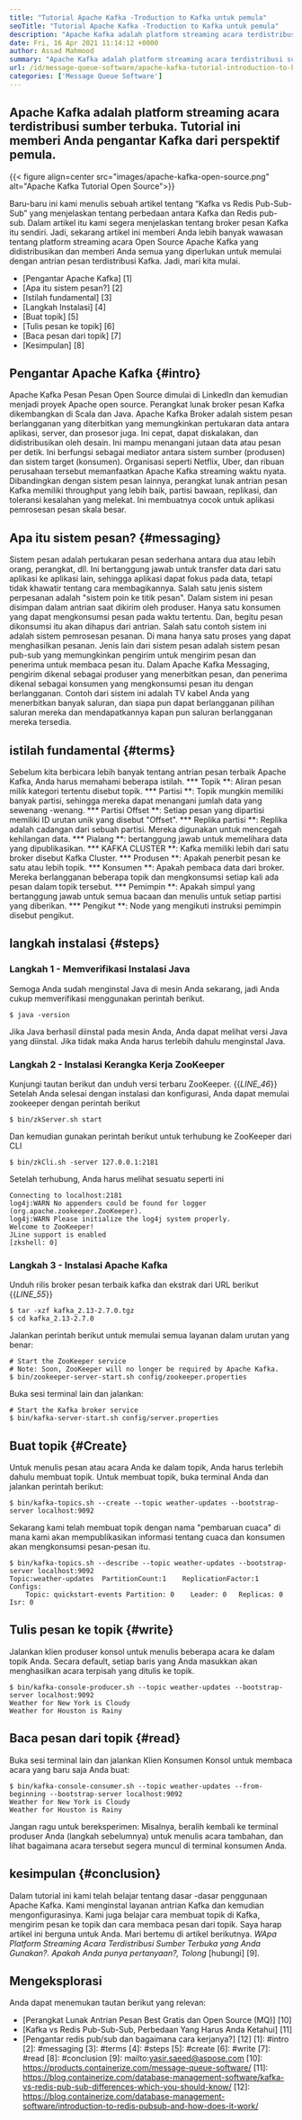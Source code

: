 ```yaml
---
title: "Tutorial Apache Kafka -Troduction to Kafka untuk pemula" 
seoTitle: "Tutorial Apache Kafka -Troduction to Kafka untuk pemula" 
description: "Apache Kafka adalah platform streaming acara terdistribusi sumber terbuka. Tutorial ini adalah panduan pemula untuk memahami Apache Kafka Up." 
date: Fri, 16 Apr 2021 11:14:12 +0000
author: Assad Mahmood
summary: "Apache Kafka adalah platform streaming acara terdistribusi sumber terbuka. Tutorial ini memberi Anda pengantar Kafka dari sudut pandang pemula." 
url: /id/message-queue-software/apache-kafka-tutorial-introduction-to-kafka-for-beginners/
categories: ['Message Queue Software']
---
```


## Apache Kafka adalah platform streaming acara terdistribusi sumber terbuka. Tutorial ini memberi Anda pengantar Kafka dari perspektif pemula.

{{< figure align=center src="images/apache-kafka-open-source.png" alt="Apache Kafka Tutorial Open Source">}}

Baru-baru ini kami menulis sebuah artikel tentang “Kafka vs Redis Pub-Sub-Sub” yang menjelaskan tentang perbedaan antara Kafka dan Redis pub-sub. Dalam artikel itu kami segera menjelaskan tentang broker pesan Kafka itu sendiri. Jadi, sekarang artikel ini memberi Anda lebih banyak wawasan tentang platform streaming acara Open Source Apache Kafka yang didistribusikan dan memberi Anda semua yang diperlukan untuk memulai dengan antrian pesan terdistribusi Kafka. Jadi, mari kita mulai.
  * [Pengantar Apache Kafka] [1]
  * [Apa itu sistem pesan?] [2]
  * [Istilah fundamental] [3]
  * [Langkah Instalasi] [4]
  * [Buat topik] [5]
  * [Tulis pesan ke topik] [6]
  * [Baca pesan dari topik] [7]
  * [Kesimpulan] [8]

## Pengantar Apache Kafka {#intro}
Apache Kafka Pesan Pesan Open Source dimulai di LinkedIn dan kemudian menjadi proyek Apache open source. Perangkat lunak broker pesan Kafka dikembangkan di Scala dan Java. Apache Kafka Broker adalah sistem pesan berlangganan yang diterbitkan yang memungkinkan pertukaran data antara aplikasi, server, dan prosesor juga. Ini cepat, dapat diskalakan, dan didistribusikan oleh desain. Ini mampu menangani jutaan data atau pesan per detik. Ini berfungsi sebagai mediator antara sistem sumber (produsen) dan sistem target (konsumen). Organisasi seperti Netflix, Uber, dan ribuan perusahaan tersebut memanfaatkan Apache Kafka streaming waktu nyata. Dibandingkan dengan sistem pesan lainnya, perangkat lunak antrian pesan Kafka memiliki throughput yang lebih baik, partisi bawaan, replikasi, dan toleransi kesalahan yang melekat. Ini membuatnya cocok untuk aplikasi pemrosesan pesan skala besar.

## Apa itu sistem pesan? {#messaging}
Sistem pesan adalah pertukaran pesan sederhana antara dua atau lebih orang, perangkat, dll. Ini bertanggung jawab untuk transfer data dari satu aplikasi ke aplikasi lain, sehingga aplikasi dapat fokus pada data, tetapi tidak khawatir tentang cara membagikannya.
Salah satu jenis sistem perpesanan adalah "sistem poin ke titik pesan". Dalam sistem ini pesan disimpan dalam antrian saat dikirim oleh produser. Hanya satu konsumen yang dapat mengkonsumsi pesan pada waktu tertentu. Dan, begitu pesan dikonsumsi itu akan dihapus dari antrian. Salah satu contoh sistem ini adalah sistem pemrosesan pesanan. Di mana hanya satu proses yang dapat menghasilkan pesanan.
Jenis lain dari sistem pesan adalah sistem pesan pub-sub yang memungkinkan pengirim untuk mengirim pesan dan penerima untuk membaca pesan itu. Dalam Apache Kafka Messaging, pengirim dikenal sebagai produser yang menerbitkan pesan, dan penerima dikenal sebagai konsumen yang mengkonsumsi pesan itu dengan berlangganan. Contoh dari sistem ini adalah TV kabel Anda yang menerbitkan banyak saluran, dan siapa pun dapat berlangganan pilihan saluran mereka dan mendapatkannya kapan pun saluran berlangganan mereka tersedia.

## istilah fundamental {#terms}
Sebelum kita berbicara lebih banyak tentang antrian pesan terbaik Apache Kafka, Anda harus memahami beberapa istilah.
  *** Topik **: Aliran pesan milik kategori tertentu disebut topik.
  *** Partisi **: Topik mungkin memiliki banyak partisi, sehingga mereka dapat menangani jumlah data yang sewenang -wenang.
  *** Partisi Offset **: Setiap pesan yang dipartisi memiliki ID urutan unik yang disebut "Offset".
  *** Replika partisi **: Replika adalah cadangan dari sebuah partisi. Mereka digunakan untuk mencegah kehilangan data.
  *** Pialang **: bertanggung jawab untuk memelihara data yang dipublikasikan.
  *** KAFKA CLUSTER **: Kafka memiliki lebih dari satu broker disebut Kafka Cluster.
  *** Produsen **: Apakah penerbit pesan ke satu atau lebih topik.
  *** Konsumen **: Apakah pembaca data dari broker. Mereka berlangganan beberapa topik dan mengkonsumsi setiap kali ada pesan dalam topik tersebut.
  *** Pemimpin **: Apakah simpul yang bertanggung jawab untuk semua bacaan dan menulis untuk setiap partisi yang diberikan.
  *** Pengikut **: Node yang mengikuti instruksi pemimpin disebut pengikut.

## langkah instalasi {#steps}

### Langkah 1 - Memverifikasi Instalasi Java
Semoga Anda sudah menginstal Java di mesin Anda sekarang, jadi Anda cukup memverifikasi menggunakan perintah berikut.
```
$ java -version
```
Jika Java berhasil diinstal pada mesin Anda, Anda dapat melihat versi Java yang diinstal. Jika tidak maka Anda harus terlebih dahulu menginstal Java.

### Langkah 2 - Instalasi Kerangka Kerja ZooKeeper
Kunjungi tautan berikut dan unduh versi terbaru ZooKeeper.
{{_LINE_46_}}
Setelah Anda selesai dengan instalasi dan konfigurasi, Anda dapat memulai zookeeper dengan perintah berikut
```
$ bin/zkServer.sh start
```
Dan kemudian gunakan perintah berikut untuk terhubung ke ZooKeeper dari CLI
```
$ bin/zkCli.sh -server 127.0.0.1:2181
```
Setelah terhubung, Anda harus melihat sesuatu seperti ini
```
Connecting to localhost:2181
log4j:WARN No appenders could be found for logger (org.apache.zookeeper.ZooKeeper).
log4j:WARN Please initialize the log4j system properly.
Welcome to ZooKeeper!
JLine support is enabled
[zkshell: 0]
```

### Langkah 3 - Instalasi Apache Kafka
Unduh rilis broker pesan terbaik kafka dan ekstrak dari URL berikut
{{_LINE_55_}}
```
$ tar -xzf kafka_2.13-2.7.0.tgz
$ cd kafka_2.13-2.7.0
```
Jalankan perintah berikut untuk memulai semua layanan dalam urutan yang benar:
```
# Start the ZooKeeper service
# Note: Soon, ZooKeeper will no longer be required by Apache Kafka.
$ bin/zookeeper-server-start.sh config/zookeeper.properties
```
Buka sesi terminal lain dan jalankan:
```
# Start the Kafka broker service
$ bin/kafka-server-start.sh config/server.properties
```

## Buat topik {#Create}
Untuk menulis pesan atau acara Anda ke dalam topik, Anda harus terlebih dahulu membuat topik. Untuk membuat topik, buka terminal Anda dan jalankan perintah berikut:
```
$ bin/kafka-topics.sh --create --topic weather-updates --bootstrap-server localhost:9092
```
Sekarang kami telah membuat topik dengan nama "pembaruan cuaca" di mana kami akan mempublikasikan informasi tentang cuaca dan konsumen akan mengkonsumsi pesan-pesan itu.
```
$ bin/kafka-topics.sh --describe --topic weather-updates --bootstrap-server localhost:9092
Topic:weather-updates  PartitionCount:1    ReplicationFactor:1 Configs:
    Topic: quickstart-events Partition: 0    Leader: 0   Replicas: 0 Isr: 0

```

## Tulis pesan ke topik {#write}
Jalankan klien produser konsol untuk menulis beberapa acara ke dalam topik Anda. Secara default, setiap baris yang Anda masukkan akan menghasilkan acara terpisah yang ditulis ke topik.
```
$ bin/kafka-console-producer.sh --topic weather-updates --bootstrap-server localhost:9092
Weather for New York is Cloudy
Weather for Houston is Rainy
```

## Baca pesan dari topik {#read}
Buka sesi terminal lain dan jalankan Klien Konsumen Konsol untuk membaca acara yang baru saja Anda buat:
```
$ bin/kafka-console-consumer.sh --topic weather-updates --from-beginning --bootstrap-server localhost:9092
Weather for New York is Cloudy
Weather for Houston is Rainy
```
Jangan ragu untuk bereksperimen: Misalnya, beralih kembali ke terminal produser Anda (langkah sebelumnya) untuk menulis acara tambahan, dan lihat bagaimana acara tersebut segera muncul di terminal konsumen Anda.

## kesimpulan {#conclusion}
Dalam tutorial ini kami telah belajar tentang dasar -dasar penggunaan Apache Kafka. Kami menginstal layanan antrian Kafka dan kemudian mengonfigurasinya. Kami juga belajar cara membuat topik di Kafka, mengirim pesan ke topik dan cara membaca pesan dari topik. Saya harap artikel ini berguna untuk Anda. Mari bertemu di artikel berikutnya.
_WApa Platform Streaming Acara Terdistribusi Sumber Terbuka yang Anda Gunakan?. Apakah Anda punya pertanyaan?, Tolong_ [hubungi] [9].

## Mengeksplorasi
Anda dapat menemukan tautan berikut yang relevan:
  * [Perangkat Lunak Antrian Pesan Best Gratis dan Open Source (MQ)] [10]
  * [Kafka vs Redis Pub-Sub-Sub, Perbedaan Yang Harus Anda Ketahui] [11]
  * [Pengantar redis pub/sub dan bagaimana cara kerjanya?] [12]
[1]: #intro
[2]: #messaging
[3]: #terms
[4]: #steps
[5]: #create
[6]: #write
[7]: #read
[8]: #conclusion
[9]: mailto:yasir.saeed@aspose.com
[10]: https://products.containerize.com/message-queue-software/
[11]: https://blog.containerize.com/database-management-software/kafka-vs-redis-pub-sub-differences-which-you-should-know/
[12]: https://blog.containerize.com/database-management-software/introduction-to-redis-pubsub-and-how-does-it-work/
